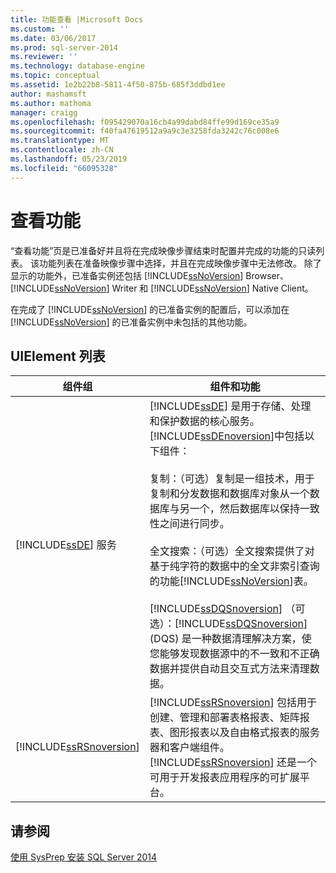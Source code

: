 ```yaml
---
title: 功能查看 |Microsoft Docs
ms.custom: ''
ms.date: 03/06/2017
ms.prod: sql-server-2014
ms.reviewer: ''
ms.technology: database-engine
ms.topic: conceptual
ms.assetid: 1e2b22b8-5811-4f50-875b-685f3ddbd1ee
author: mashamsft
ms.author: mathoma
manager: craigg
ms.openlocfilehash: f095429070a16cb4a99dabd84ffe99d169ce35a9
ms.sourcegitcommit: f40fa47619512a9a9c3e3258fda3242c76c008e6
ms.translationtype: MT
ms.contentlocale: zh-CN
ms.lasthandoff: 05/23/2019
ms.locfileid: "66095328"
---
```

# <a name="feature-review"></a>查看功能
  “查看功能”页是已准备好并且将在完成映像步骤结束时配置并完成的功能的只读列表。 该功能列表在准备映像步骤中选择，并且在完成映像步骤中无法修改。 除了显示的功能外，已准备实例还包括 [!INCLUDE[ssNoVersion](../../includes/ssnoversion-md.md)] Browser、 [!INCLUDE[ssNoVersion](../../includes/ssnoversion-md.md)] Writer 和 [!INCLUDE[ssNoVersion](../../includes/ssnoversion-md.md)] Native Client。  
  
 在完成了 [!INCLUDE[ssNoVersion](../../includes/ssnoversion-md.md)] 的已准备实例的配置后，可以添加在 [!INCLUDE[ssNoVersion](../../includes/ssnoversion-md.md)] 的已准备实例中未包括的其他功能。  
  
## <a name="uielement-list"></a>UIElement 列表  
  
|组件组|组件和功能|  
|---------------------|-----------------------------|  
|[!INCLUDE[ssDE](../../includes/ssde-md.md)] 服务|[!INCLUDE[ssDE](../../includes/ssde-md.md)] 是用于存储、处理和保护数据的核心服务。 [!INCLUDE[ssDEnoversion](../../includes/ssdenoversion-md.md)]中包括以下组件：<br /><br /> 复制：（可选）复制是一组技术，用于复制和分发数据和数据库对象从一个数据库与另一个，然后数据库以保持一致性之间进行同步。<br /><br /> 全文搜索：（可选）全文搜索提供了对基于纯字符的数据中的全文非索引查询的功能[!INCLUDE[ssNoVersion](../../includes/ssnoversion-md.md)]表。<br /><br /> [!INCLUDE[ssDQSnoversion](../../includes/ssdqsnoversion-md.md)] （可选）：[!INCLUDE[ssDQSnoversion](../../includes/ssdqsnoversion-md.md)] (DQS) 是一种数据清理解决方案，使您能够发现数据源中的不一致和不正确数据并提供自动且交互式方法来清理数据。|  
|[!INCLUDE[ssRSnoversion](../../includes/ssrsnoversion-md.md)]|[!INCLUDE[ssRSnoversion](../../includes/ssrsnoversion-md.md)] 包括用于创建、管理和部署表格报表、矩阵报表、图形报表以及自由格式报表的服务器和客户端组件。 [!INCLUDE[ssRSnoversion](../../includes/ssrsnoversion-md.md)] 还是一个可用于开发报表应用程序的可扩展平台。|  
  
## <a name="see-also"></a>请参阅  
 [使用 SysPrep 安装 SQL Server 2014](../../database-engine/install-windows/install-sql-server-using-sysprep.md)  
  
  
